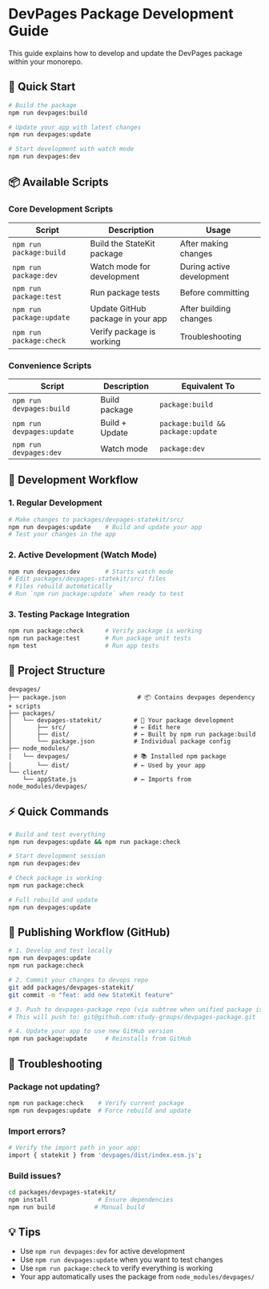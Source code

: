# DevPages Package Development Guide

This guide explains how to develop and update the DevPages package within your monorepo.

## 🚀 Quick Start

```bash
# Build the package
npm run devpages:build

# Update your app with latest changes
npm run devpages:update

# Start development with watch mode
npm run devpages:dev
```

## 📦 Available Scripts

### **Core Development Scripts**

| Script | Description | Usage |
|--------|-------------|--------|
| `npm run package:build` | Build the StateKit package | After making changes |
| `npm run package:dev` | Watch mode for development | During active development |
| `npm run package:test` | Run package tests | Before committing |
| `npm run package:update` | Update GitHub package in your app | After building changes |
| `npm run package:check` | Verify package is working | Troubleshooting |

### **Convenience Scripts**

| Script | Description | Equivalent To |
|--------|-------------|---------------|
| `npm run devpages:build` | Build package | `package:build` |
| `npm run devpages:update` | Build + Update | `package:build && package:update` |
| `npm run devpages:dev` | Watch mode | `package:dev` |

## 🔄 Development Workflow

### **1. Regular Development**
```bash
# Make changes to packages/devpages-statekit/src/
npm run devpages:update    # Build and update your app
# Test your changes in the app
```

### **2. Active Development (Watch Mode)**
```bash
npm run devpages:dev       # Starts watch mode
# Edit packages/devpages-statekit/src/ files
# Files rebuild automatically
# Run `npm run package:update` when ready to test
```

### **3. Testing Package Integration**
```bash
npm run package:check      # Verify package is working
npm run package:test       # Run package unit tests
npm test                   # Run app tests
```

## 📁 Project Structure

```
devpages/
├── package.json                    # 📦 Contains devpages dependency + scripts
├── packages/
│   └── devpages-statekit/         # 🔧 Your package development
│       ├── src/                   # ← Edit here
│       ├── dist/                  # ← Built by npm run package:build
│       └── package.json           # Individual package config
├── node_modules/
│   └── devpages/                  # 📚 Installed npm package
│       └── dist/                  # ← Used by your app
└── client/
    └── appState.js                # ← Imports from node_modules/devpages/
```

## ⚡ Quick Commands

```bash
# Build and test everything
npm run devpages:update && npm run package:check

# Start development session
npm run devpages:dev

# Check package is working
npm run package:check

# Full rebuild and update
npm run devpages:update
```

## 🚀 Publishing Workflow (GitHub)

```bash
# 1. Develop and test locally
npm run devpages:update
npm run package:check

# 2. Commit your changes to devops repo
git add packages/devpages-statekit/
git commit -m "feat: add new StateKit feature"

# 3. Push to devpages-package repo (via subtree when unified package is ready)
# This will push to: git@github.com:study-groups/devpages-package.git

# 4. Update your app to use new GitHub version
npm run package:update     # Reinstalls from GitHub
```

## 🔧 Troubleshooting

### **Package not updating?**
```bash
npm run package:check    # Verify current package
npm run devpages:update  # Force rebuild and update
```

### **Import errors?**
```bash
# Verify the import path in your app:
import { statekit } from 'devpages/dist/index.esm.js';
```

### **Build issues?**
```bash
cd packages/devpages-statekit/
npm install              # Ensure dependencies
npm run build           # Manual build
```

## 💡 Tips

- Use `npm run devpages:dev` for active development
- Use `npm run devpages:update` when you want to test changes
- Use `npm run package:check` to verify everything is working
- Your app automatically uses the package from `node_modules/devpages/` 